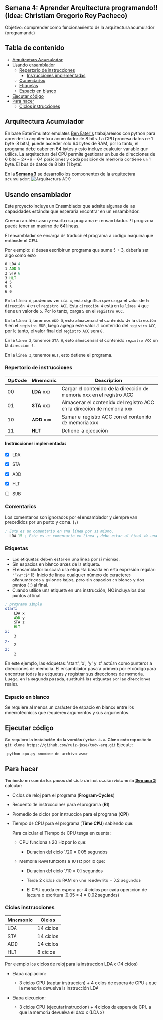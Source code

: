 ##  Semana 4: Aprender Arquitectura programando!! (Idea: Christiam Gregorio Rey Pacheco)

Objetivo: comprender como funcionamiento de la arquitectura acumulador (programando)

## Tabla de contenido

* [Arquitectura Acumulador](#Arquitectura_Acumulador)
* [Usando ensamblador](#Usando_ensamblador)
   * [Repertorio de instrucciones](#Repertorio_de_instrucciones)
      * [Instrucciones implementadas](#Instrucciones_implementadas)
   * [Comentarios](#comentarios)
   * [Etiquetas](#etiquetas)
   * [Espacio en blanco](#Espacio_en_blanco)
* [Ejecutar código](#Ejecutar_código)
* [Para hacer](#Para_hacer)
    * [Ciclos instrucciones](#Ciclos_instrucciones)



## Arquitectura Acumulador 

En base EaterEmulator emulates [Ben Eater's](https://www.youtube.com/channel/UCS0N5baNlQWJCUrhCEo8WlA) trabajaremos con python para aprender la arquitectura acumulador de 8 bits.
La CPU procesa datos de 1 byte (8 bits), puede acceder solo 64 bytes de RAM, por lo tanto, el programa debe caber en 64 bytes y esto incluye cualquier variable que utilice.
La arquitectura del CPU permite gestionar un bus de direcciones de 6 bits = 2**6 = 64 posiciones y cada posicion de memoria contiene un 1 byte. El bus de datos de 8 bits (1 byte).

En la **[Semana 3](/semana3/README.md)** se desarrollo los componentes de la arquitectura acumulador:
![Arquitectura ACC](./img/arquitectura-ACC.png)


## Usando ensamblador

Este proyecto incluye un Ensamblador que admite algunas de las capacidades estándar que esperaría encontrar en un ensamblador.

Cree un archivo .asm y escriba su programa en ensamblador. 
El programa puede tener un maximo de 64 líneas.

El ensamblador se encarga de traducir el programa a codigo maquina que entiende el CPU.

Por ejemplo: si desea escribir un programa que sume 5 + 3, debería ser algo como esto

``` asm
0 LDA 4
1 ADD 5
2 STA 6
3 HLT
4 5
5 3
6 0
```

En la `línea 0`, podemos ver `LDA 4`, esto significa que carga el valor de la `dirección 4` en el `registro ACC`. Esta `dirección 4` está en la `línea 4` que tiene un valor de `5`. Por lo tanto, carga `5` en el `registro ACC`.

En la `línea 1`, tenemos `ADD 5`, esto almacenará el contenido de la `dirección 5` en el `registro MDR`, luego agrega este valor al contenido del `registro ACC`, por lo tanto, el valor final del `registro ACC` será `8`.

En la `línea 2`, tenemos `STA 6`, esto almacenará el contenido `registro ACC` en la `dirección 6`.

En la `línea 3`, tenemos `HLT`, esto detiene el programa.


### Repertorio de instrucciones

| OpCode | Mnemonic     | Description
|--------|--------------|------------
| 00     | **LDA** xxx  | Cargar el contenido de la dirección de memoria xxx en el registro ACC
| 01     | **STA** xxx  | Almacenar el contenido del registro ACC en la dirección de memoria xxx
| 10     | **ADD** xxx  | Sumar el registro ACC con el contenido de memoria xxx
| 11     | **HLT**      | Detiene la ejecución


#### Instrucciones implementadas

- [x] LDA
- [x] STA
- [x] ADD
- [x] HLT
- [ ] SUB



### Comentarios

Los comentarios son ignorados por el ensamblador y siempre van precedidos por un punto y coma. (`;`)

``` asm
; Este es un comentario en una línea por sí mismo.
  LDA 15 ; Este es un comentario en línea y debe estar al final de una línea.
  ```


### Etiquetas

* Las etiquetas deben estar en una línea por sí mismas.
* Sin espacios en blanco antes de la etiqueta.
* El ensamblador buscará una etiqueta basada en esta expresión regular: `"^\w*:$"` IE: Inicio de línea, cualquier número de caracteres alfanuméricos y guiones bajos, pero sin espacios en blanco y dos puntos (`:`) al final.
* Cuando utilice una etiqueta en una instrucción, NO incluya los dos puntos al final.


``` asm
; programa simple
start:
    LDA x
    ADD y
    STA z
    HLT
x:
    3
y:
    2
z:
    2
```

En este ejemplo, las etiquetas: 'start', 'x', 'y' y 'z' actúan como punteros a direcciones de memoria. El ensamblador pasará primero por el código para encontrar todas las etiquetas y registrar sus direcciones de memoria. Luego, en la segunda pasada, sustituirá las etiquetas por las direcciones reales. 


### Espacio en blanco

Se requiere al menos un carácter de espacio en blanco entre los mnemotécnicos que requieren argumentos y sus argumentos.


## Ejecutar código

Se requiere la instalación de la versión `Python 3.x`.
Clone este repositorio `git clone https://github.com/ruiz-jose/tudw-arq.git` 
Ejecute:

```
 python cpu.py <nombre de archivo asm>
```

## Para hacer

Teniendo en cuenta los pasos del ciclo de instrucción visto en la **[Semana 3](/semana3/README.md)** calcular:

- Ciclos de reloj para el programa (**Program-Cycles**)

- Recuento de instruccoines para el programa (**RI**)

- Promedio de ciclos por instruccion para el programa (**CPI**)

- Tiempo de CPU para el programa (**Time CPU**) sabiendo que:

    Para calcular el Tiempo de CPU tenga en cuenta:
    * CPU funciona a 20 Hz por lo que:

        - Duracion del ciclo 1/20 = 0.05 segundos

    * Memoria RAM funciona a 10 Hz por lo que:

        - Duracion del ciclo 1/10 = 0.1 segundos

        - Tarda 2 ciclos de RAM en una read/write  = 0.2 segundos

        - El CPU queda en espera por 4 ciclos por cada operacion de lectura o escritura (0.05 * 4 = 0.02 segundos)

### Ciclos instrucciones

| Mnemonic | Ciclos
|----------|------------
| LDA      | 14 ciclos
| STA      | 14 ciclos
| ADD      | 14 ciclos
| HLT      | 8 ciclos


Por ejemplo los ciclos de reloj para la instruccion LDA x (14 ciclos)

- Etapa captacion:
    * 3 ciclos CPU (captar instruccion) + 4 ciclos de espera de CPU a que la memoria devuelva la instrucción LDA

- Etapa ejecucion:
    * 3 ciclos CPU (ejecutar instruccion) + 4 ciclos de espera de CPU a que la memoria devuelva el dato x (LDA x) 


